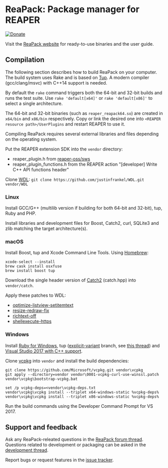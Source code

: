 # ReaPack: Package manager for REAPER

[![Donate](https://www.paypalobjects.com/webstatic/en_US/btn/btn_donate_74x21.png)](https://www.paypal.com/cgi-bin/webscr?business=T3DEWBQJAV7WL&cmd=_donations&currency_code=CAD&item_name=ReaPack%3A+Package+manager+for+REAPER)

Visit the [ReaPack website](https://reapack.com/) for ready-to-use binaries
and the user guide.

## Compilation

The following section describes how to build ReaPack on your computer.
The build system uses Rake and is based on [Tup](http://gittup.org/tup/).
A modern compiler (gcc/clang/msvc) with C++14 support is needed.

By default the `rake` command triggers both the 64-bit and 32-bit builds and
runs the test suite.  Use `rake 'default[x64]'` or `rake 'default[x86]'`
to select a single architecture.

The 64-bit and 32-bit binaries (such as `reaper_reapack64.so`) are created in
`x64/bin` and `x86/bin` respectively. Copy or link the desired one into
`<REAPER resource path>/UserPlugins` and restart REAPER to use it.

Compiling ReaPack requires several external libraries and files depending
on the operating system.

Put the REAPER extension SDK into the `vendor` directory:

- reaper_plugin.h from
  [reaper-oss/sws](https://github.com/reaper-oss/sws/raw/master/reaper/reaper_plugin.h)
- reaper_plugin_functions.h from the REAPER action
  "[developer] Write C++ API functions header"

Clone [WDL](http://www.cockos.com/wdl/): `git clone https://github.com/justinfrankel/WDL.git vendor/WDL`

### Linux

Install GCC/G++ (multilib version if building for both 64-bit and 32-bit),
tup, Ruby and PHP.

Install libraries and development files for Boost, Catch2, curl, SQLite3 and
zlib matching the target architecture(s).

### macOS

Install Boost, tup and Xcode Command Line Tools. Using [Homebrew](http://brew.sh/):

    xcode-select --install
    brew cask install osxfuse
    brew install boost tup

Download the single header version of
[Catch2](https://github.com/catchorg/Catch2) (catch.hpp) into `vendor/catch`.

Apply these patches to WDL:

- [optimize-listview-setitemtext](https://github.com/cfillion/WDL/commit/a6d7f802762e5e9d9833829bab83696e0db50de6.patch)
- [resize-redraw-fix](https://github.com/cfillion/WDL/commit/45ca4c819d4aaaed98540b8e5125085c05044786.patch)
- [richtext-off](https://github.com/cfillion/WDL/commit/af9df173570edbb1d022045a7036d8d3296977b6.patch)
- [shellexecute-https](https://github.com/cfillion/WDL/commit/0424a87047470aefbeef98526622e5af5f919ac9.patch)

### Windows

Install [Ruby for Windows](http://rubyinstaller.org/),
tup ([explicit-variant](http://gittup.org/tup/win32/tup-explicit-variant-v0.7.3-45-gcf6a829.zip) branch, see [this thread](https://groups.google.com/d/topic/tup-users/UNUSE15PQdA/discussion))
and [Visual Studio 2017 with C++ support](https://www.visualstudio.com/vs/community/).

Clone [vcpkg](https://github.com/Microsoft/vcpkg) into `vendor` and install
the build dependencies:

    git clone https://github.com/Microsoft/vcpkg.git vendor\vcpkg
    git apply --directory=vendor vendor\0001-vcpkg-curl-use-winssl.patch
    vendor\vcpkg\bootstrap-vcpkg.bat

    set /p vcpkg-deps=<vendor\vcpkg-deps.txt
    vendor\vcpkg\vcpkg install --triplet x64-windows-static %vcpkg-deps%
    vendor\vcpkg\vcpkg install --triplet x86-windows-static %vcpkg-deps%

Run the build commands using the Developer Command Prompt for VS 2017.

## Support and feedback

Ask any ReaPack-releated questions in the
[ReaPack forum thread](https://forum.cockos.com/showthread.php?t=177978).
Questions related to development or packaging can be asked in the
[development thread](https://forum.cockos.com/showthread.php?t=169127).

Report bugs or request features in the [issue tracker](https://github.com/cfillion/reapack/issues).
